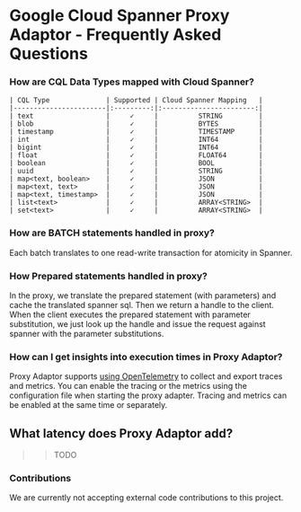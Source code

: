 # Google Cloud Spanner Proxy Adaptor - Frequently Asked Questions

### How are CQL Data Types mapped with Cloud Spanner?

    | CQL Type              | Supported | Cloud Spanner Mapping   |
    |-----------------------|:---------:|:-----------------------:|
    | text                  |     ✓     |          STRING         |
    | blob                  |     ✓     |          BYTES          |
    | timestamp             |     ✓     |          TIMESTAMP      |
    | int                   |     ✓     |          INT64          |
    | bigint                |     ✓     |          INT64          |
    | float                 |     ✓     |          FLOAT64        |
    | boolean               |     ✓     |          BOOL           |
    | uuid                  |     ✓     |          STRING         |
    | map<text, boolean>    |     ✓     |          JSON           |
    | map<text, text>       |     ✓     |          JSON           |
    | map<text, timestamp>  |     ✓     |          JSON           |
    | list<text>            |     ✓     |          ARRAY<STRING>  |
    | set<text>             |     ✓     |          ARRAY<STRING>  |

### How are BATCH statements handled in proxy?

Each batch translates to one read-write transaction for atomicity in Spanner.

### How Prepared statements handled in proxy?
In the proxy, we translate the prepared statement (with parameters) and cache the translated spanner sql. Then we return a handle to the client. When the client executes the prepared statement with parameter substitution, we just look up the handle and issue the request against spanner with the parameter substitutions.


### How can I get insights into execution times in Proxy Adaptor?
Proxy Adaptor supports [using OpenTelemetry](../otel/README.md) to collect and export traces and metrics.
You can enable the tracing or the metrics using the configuration file when starting the proxy adapter.
Tracing and metrics can be enabled at the same time or separately.

## What latency does Proxy Adaptor add?

>> TODO

### Contributions 
We are currently not accepting external code contributions to this project.
